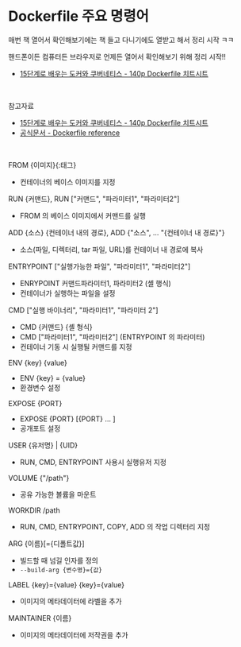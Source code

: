 # Dockerfile 주요 명령어

매번 책 열어서 확인해보기에는 책 들고 다니기에도 열받고 해서 정리 시작 ㅋㅋ

핸드폰이든 컴퓨터든 브라우저로 언제든 열어서 확인해보기 위해 정리 시작!!

- [15단계로 배우는 도커와 쿠버네티스 - 140p Dockerfile 치트시트](http://www.yes24.com/Product/Goods/93317828)

<br>



참고자료

- [15단계로 배우는 도커와 쿠버네티스 - 140p Dockerfile 치트시트](http://www.yes24.com/Product/Goods/93317828)
- [공식문서 - Dockerfile reference](https://docs.docker.com/engine/reference/builder/)

<br>



FROM {이미지}{:태그}

- 컨테이너의 베이스 이미지를 지정



RUN {커맨드}, RUN ["커맨드", "파라미터1", "파라미터2"]

- FROM 의 베이스 이미지에서 커맨드를 실행



ADD {소스} {컨테이너 내의 경로}, ADD {"소스", ... "{컨테이너 내 경로}"}

- 소스(파일, 디렉터리, tar 파일, URL)를 컨테이너 내 경로에 복사



ENTRYPOINT ["실행가능한 파일", "파라미터1", "파라미터2"]

- ENRYPOINT 커맨드파라미터1, 파라미터2 (셸 행식)
- 컨테이너가 실행하는 파일을 설정



CMD ["실행 바이너리", "파라미터1", "파라미터 2"]

- CMD {커맨드} {셸 형식}
- CMD ["파라미터1", "파라미터2"] \(ENTRYPOINT 의 파라미터)
- 컨테이너 기동 시 실행될 커맨드를 지정



ENV {key} {value}

- ENV {key} = {value}
- 환경변수 설정



EXPOSE {PORT}

- EXPOSE {PORT} [{PORT} ... ] 
- 공개포트 설정



USER {유저명} | {UID}

- RUN, CMD, ENTRYPOINT 사용시 실행유저 지정



VOLUME {"/path"}

- 공유 가능한 볼륨을 마운트



WORKDIR /path

- RUN, CMD, ENTRYPOINT, COPY, ADD 의 작업 디렉터리 지정



ARG {이름}[={디폴트값}]

- 빌드할 때 넘길 인자를 정의
- `--build-arg {변수명}={값}`



LABEL {key}={value} {key}={value}

- 이미지의 메타데이터에 라벨을 추가



MAINTAINER {이름}

- 이미지의 메타데이터에 저작권을 추가










